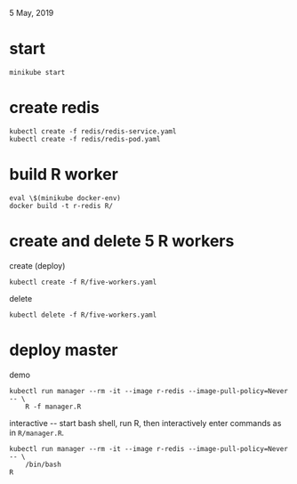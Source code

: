 5 May, 2019
 
# start

    minikube start
    
# create redis

    kubectl create -f redis/redis-service.yaml
    kubectl create -f redis/redis-pod.yaml
    
# build R worker

    eval \$(minikube docker-env)
    docker build -t r-redis R/
    
# create and delete 5 R workers

create (deploy)

    kubectl create -f R/five-workers.yaml

delete

    kubectl delete -f R/five-workers.yaml
    
# deploy master

demo

    kubectl run manager --rm -it --image r-redis --image-pull-policy=Never -- \
        R -f manager.R
        
interactive -- start bash shell, run R, then interactively enter
commands as in `R/manager.R`.

    kubectl run manager --rm -it --image r-redis --image-pull-policy=Never -- \
        /bin/bash
    R
    
